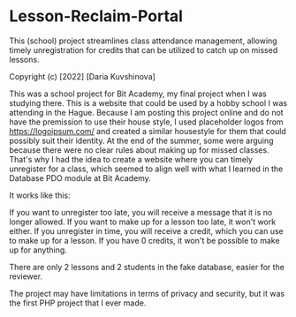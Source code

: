 # Lesson-Reclaim-Portal
This (school) project streamlines class attendance management, allowing timely unregistration for credits that can be utilized to catch up on missed lessons.

Copyright (c) [2022] [Daria Kuvshinova]

This was a school project for Bit Academy, my final project when I was studying there.
This is a website that could be used by a hobby school I was attending in the Hague. Because I am posting this project online and do not have the premission to use their house style, I used placeholder logos from https://logoipsum.com/ and created a similar housestyle for them that could possibly suit their identity.
At the end of the summer, some were arguing because there were no clear rules about making up for missed classes. That's why I had the idea to create a website where you can timely unregister for a class, which seemed to align well with what I learned in the Database PDO module at Bit Academy.

It works like this:

If you want to unregister too late, you will receive a message that it is no longer allowed.
If you want to make up for a lesson too late, it won't work either.
If you unregister in time, you will receive a credit, which you can use to make up for a lesson.
If you have 0 credits, it won't be possible to make up for anything.

There are only 2 lessons and 2 students in the fake database, easier for the reviewer.

The project may have limitations in terms of privacy and security, but it was the first PHP project that I ever made.
